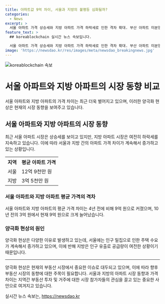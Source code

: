 ```yaml
---
title: 아파트값 9억 차이, 서울과 지방의 불평등 심화될까?
categories:
  - News
excerpt: >
  서울 아파트 가격 상승세와 지방 아파트 가격 하락세로 인한 격차 확대. 부산 아파트 미분양 현상과 거래 감소, 서울-지방 아파트 평균가 격차는 9억원. 서울 집값 상승으로 격차 확대, 양극화 현상 지속될 전망. 지방은 공급과 인구 유출 문제로 가격 하락 지속. ※ 본 기사는 MBN뉴스 최윤영의 보도 내용을 기반으로 작성되었습니다.
feature_text: >
  ## koreablockchain 실시간 뉴스 속보입니다.

  서울 아파트 가격 상승세와 지방 아파트 가격 하락세로 인한 격차 확대. 부산 아파트 미분양 현상과 거래 감소, 서울-지방 아파트 평균가 격차는 9억원. 서울 집값 상승으로 격차 확대, 양극화 현상 지속될 전망. 지방은 공급과 인구 유출 문제로 가격 하락 지속. ※ 본 기사는 MBN뉴스 최윤영의 보도 내용을 기반으로 작성되었습니다.
image: 'https://newsdao.kr/res/images/meta/newsdao_breakingnews.jpg'
---
```


<p><img src="https://newsdao.kr/res/images/meta/newsdao_breakingnews.jpg" alt="koreablockchain 속보" /></p>

<h1>서울 아파트와 지방 아파트의 시장 동향 비교</h1>

<p data-ke-size="size16">서울 아파트와 지방 아파트의 가격 차이는 최근 더욱 벌어지고 있으며, 이러한 양극화 현상은 현재의 시장 동향을 보여주고 있습니다.</p>

<h2>서울 아파트와 지방 아파트의 시장 동향</h2>

<p data-ke-size="size16">최근 서울 아파트 시장은 상승세를 보이고 있지만, 지방 아파트 시장은 여전히 하락세를 지속하고 있습니다. 이에 따라 서울과 지방 간의 아파트 가격 차이가 계속해서 증가하고 있는 상황입니다.</p>

<table>
  <tr>
    <th>지역</th>
    <th>평균 아파트 가격</th>
  </tr>
  <tr>
    <td>서울</td>
    <td>12억 9천만 원</td>
  </tr>
  <tr>
    <td>지방</td>
    <td>3억 5천만 원</td>
  </tr>
</table>

<h3>서울 아파트와 지방 아파트 평균 가격의 격차</h3>

<p data-ke-size="size16">서울 아파트와 지방 아파트의 평균 가격 차이는 4년 전에 비해 9억 원으로 커졌으며, 10년 전의 3억 원에서 현재 9억 원으로 크게 늘어났습니다.</p>

<h3>양극화 현상의 원인</h3>

<p data-ke-size="size16">양극화 현상은 다양한 이유로 발생하고 있는데, 서울에는 인구 밀집으로 인한 주택 수요가 계속해서 증가하고 있으며, 이에 반해 지방은 인구 유출로 공급량이 여전한 상황이기 때문입니다.</p>

<hr>

<p data-ke-size="size16">양극화 현상은 현재의 부동산 시장에서 중요한 이슈로 대두되고 있으며, 이에 따라 향후 부동산 시장의 동향에 대한 주목이 필요합니다. 서울과 지방의 아파트 시장 동향과 가격 차이는 지역간 부동산 투자 및 거주에 대한 시장 참가자들의 관심을 끌고 있는 중요한 사안으로 여겨지고 있습니다.</p>
실시간 뉴스 속보는, <a href="https://newsdao.kr" rel="dofollow">https://newsdao.kr</a>


